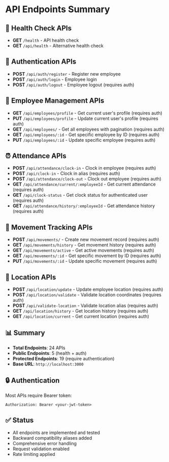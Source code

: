 # API Endpoints Summary

## 🏥 Health Check APIs
- **GET** `/health` - API health check
- **GET** `/api/health` - Alternative health check

## 🔐 Authentication APIs
- **POST** `/api/auth/register` - Register new employee
- **POST** `/api/auth/login` - Employee login  
- **POST** `/api/auth/logout` - Employee logout (requires auth)

## 👥 Employee Management APIs
- **GET** `/api/employees/profile` - Get current user's profile (requires auth)
- **PUT** `/api/employees/profile` - Update current user's profile (requires auth)
- **GET** `/api/employees/` - Get all employees with pagination (requires auth)
- **GET** `/api/employees/:id` - Get specific employee by ID (requires auth)
- **PUT** `/api/employees/:id` - Update specific employee (requires auth)

## ⏰ Attendance APIs
- **POST** `/api/attendance/clock-in` - Clock in employee (requires auth)
- **POST** `/api/clock-in` - Clock in alias (requires auth)
- **POST** `/api/attendance/clock-out` - Clock out employee (requires auth)
- **GET** `/api/attendance/current/:employeeId` - Get current attendance (requires auth)
- **GET** `/api/clock-status` - Get clock status for authenticated user (requires auth)
- **GET** `/api/attendance/history/:employeeId` - Get attendance history (requires auth)

## 🚶 Movement Tracking APIs
- **POST** `/api/movements/` - Create new movement record (requires auth)
- **GET** `/api/movements/history` - Get movement history (requires auth)
- **GET** `/api/movements/active` - Get active movements (requires auth)
- **GET** `/api/movements/:id` - Get specific movement by ID (requires auth)
- **PUT** `/api/movements/:id` - Update specific movement (requires auth)

## 📍 Location APIs
- **POST** `/api/location/update` - Update employee location (requires auth)
- **POST** `/api/location/validate` - Validate location coordinates (requires auth)
- **POST** `/api/validate-location` - Validate location alias (requires auth)
- **GET** `/api/location/history` - Get location history (requires auth)
- **GET** `/api/location/current` - Get current location (requires auth)

## 📊 Summary
- **Total Endpoints**: 24 APIs
- **Public Endpoints**: 5 (health + auth)
- **Protected Endpoints**: 19 (require authentication)
- **Base URL**: `http://localhost:3000`

## 🔒 Authentication
Most APIs require Bearer token:
```
Authorization: Bearer <your-jwt-token>
```

## ✅ Status
- All endpoints are implemented and tested
- Backward compatibility aliases added
- Comprehensive error handling
- Request validation enabled
- Rate limiting applied
